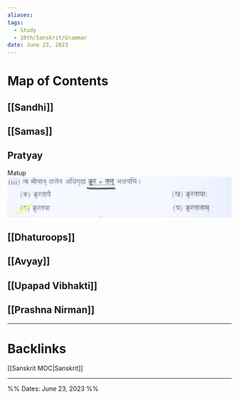 ```yaml
---
aliases: 
tags:
  - Study
  - 10th/Sanskrit/Grammar
date: June 23, 2023
---
```

# Map of Contents
## [[Sandhi]]
## [[Samas]]
## Pratyay
Matup
![Pasted image 20240210202203.png](assets/pasted-image-20240210202203-0faa540e39590e1e42efc546c4127930.png)
## [[Dhaturoops]]
## [[Avyay]]
## [[Upapad Vibhakti]]
## [[Prashna Nirman]]
---
# Backlinks
[[Sanskrit MOC|Sanskrit]]

---

%%
Dates: June 23, 2023
%%